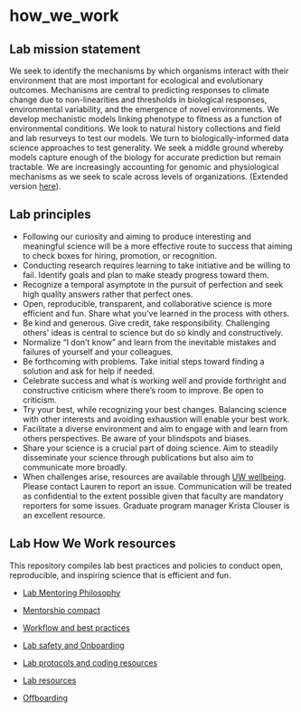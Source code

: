 # how_we_work
## Lab mission statement
We seek to identify the mechanisms by which organisms interact with their environment that are most important for ecological and evolutionary outcomes. Mechanisms are central to predicting responses to climate change due to non-linearities and thresholds in biological responses, environmental variability, and the emergence of novel environments. We develop mechanistic models linking phenotype to fitness as a function of environmental conditions. We look to natural history collections and field and lab resurveys to test our models. We turn to biologically-informed data science approaches to test generality. We seek a middle ground whereby models capture enough of the biology for accurate prediction but remain tractable. We are increasingly accounting for genomic and physiological mechanisms as we seek to scale across levels of organizations. (Extended version [here](https://github.com/HuckleyLab/how_we_work/blob/master/ExtendedLabMission.md)).

## Lab principles
*	Following our curiosity and aiming to produce interesting and meaningful science will be a more effective route to success that aiming to check boxes for hiring, promotion, or recognition.
*	Conducting research requires learning to take initiative and be willing to fail. Identify goals and plan to make steady progress toward them.
*	Recognize a temporal asymptote in the pursuit of perfection and seek high quality answers rather that perfect ones.
*	Open, reproducible, transparent, and collaborative science is more efficient and fun. Share what you’ve learned in the process with others.
*	Be kind and generous. Give credit, take responsibility. Challenging others' ideas is central to science but do so kindly and constructively. 
*	Normalize “I don’t know” and learn from the inevitable mistakes and failures of yourself and your colleagues.
*	Be forthcoming with problems. Take initial steps toward finding a solution and ask for help if needed.
*	Celebrate success and what is working well and provide forthright and constructive criticism where there’s room to improve. Be open to criticism.
*	Try your best, while recognizing your best changes. Balancing science with other interests and avoiding exhaustion will enable your best work.
*	Facilitate a diverse environment and aim to engage with and learn from others perspectives. Be aware of your blindspots and biases.
*	Share your science is a crucial part of doing science. Aim to steadily disseminate your science through publications but also aim to communicate more broadly.
*	When challenges arise, resources are available through [UW wellbeing](https://wellbeing.uw.edu/). Please contact Lauren to report an issue. Communication will be treated as confidential to the extent possible given that faculty are mandatory reporters for some issues. Graduate program manager Krista Clouser is an excellent resource. 

## Lab How We Work resources

This repository compiles lab best practices and policies to conduct open, reproducible, and inspiring science that is efficient and fun.

* [Lab Mentoring Philosophy](https://github.com/HuckleyLab/how_we_work/blob/master/MentoringPhilosophy.md)

* [Mentorship compact](https://github.com/HuckleyLab/how_we_work/blob/master/MentoringCompact.md)

* [Workflow and best practices](https://github.com/HuckleyLab/how_we_work/blob/master/WorkFlowAndBestPractices.md)

* [Lab safety and Onboarding](https://github.com/HuckleyLab/how_we_work/blob/master/SafetyAndOnboarding.md)

* [Lab protocols and coding resources](https://github.com/HuckleyLab/how_we_work/blob/master/ProtocolsCoding.md)

* [Lab resources](https://github.com/HuckleyLab/how_we_work/blob/master/LabResources.md)

* [Offboarding](https://github.com/HuckleyLab/how_we_work/blob/master/Offboarding.md)


